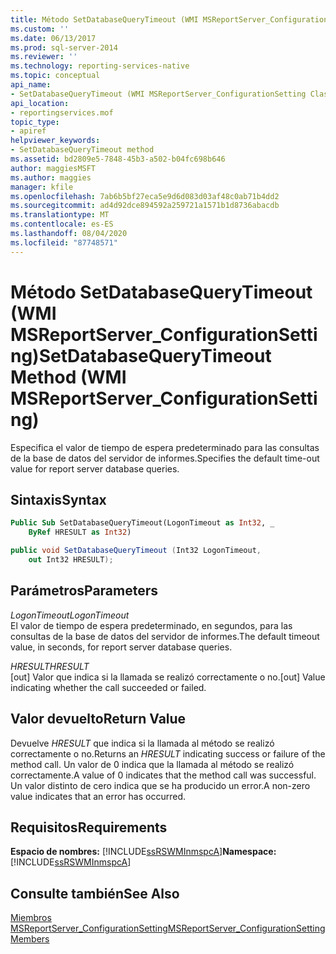 ```yaml
---
title: Método SetDatabaseQueryTimeout (WMI MSReportServer_ConfigurationSetting) | Microsoft Docs
ms.custom: ''
ms.date: 06/13/2017
ms.prod: sql-server-2014
ms.reviewer: ''
ms.technology: reporting-services-native
ms.topic: conceptual
api_name:
- SetDatabaseQueryTimeout (WMI MSReportServer_ConfigurationSetting Class)
api_location:
- reportingservices.mof
topic_type:
- apiref
helpviewer_keywords:
- SetDatabaseQueryTimeout method
ms.assetid: bd2809e5-7848-45b3-a502-b04fc698b646
author: maggiesMSFT
ms.author: maggies
manager: kfile
ms.openlocfilehash: 7ab6b5bf27eca5e9d6d083d03af48c0ab71b4dd2
ms.sourcegitcommit: ad4d92dce894592a259721a1571b1d8736abacdb
ms.translationtype: MT
ms.contentlocale: es-ES
ms.lasthandoff: 08/04/2020
ms.locfileid: "87748571"
---
```

# <a name="setdatabasequerytimeout-method-wmi-msreportserver_configurationsetting"></a><span data-ttu-id="1e567-102">Método SetDatabaseQueryTimeout (WMI MSReportServer_ConfigurationSetting)</span><span class="sxs-lookup"><span data-stu-id="1e567-102">SetDatabaseQueryTimeout Method (WMI MSReportServer_ConfigurationSetting)</span></span>
  <span data-ttu-id="1e567-103">Especifica el valor de tiempo de espera predeterminado para las consultas de la base de datos del servidor de informes.</span><span class="sxs-lookup"><span data-stu-id="1e567-103">Specifies the default time-out value for report server database queries.</span></span>  
  
## <a name="syntax"></a><span data-ttu-id="1e567-104">Sintaxis</span><span class="sxs-lookup"><span data-stu-id="1e567-104">Syntax</span></span>  
  
```vb  
Public Sub SetDatabaseQueryTimeout(LogonTimeout as Int32, _  
    ByRef HRESULT as Int32)  
```  
  
```csharp  
public void SetDatabaseQueryTimeout (Int32 LogonTimeout,   
    out Int32 HRESULT);  
```  
  
## <a name="parameters"></a><span data-ttu-id="1e567-105">Parámetros</span><span class="sxs-lookup"><span data-stu-id="1e567-105">Parameters</span></span>  
 <span data-ttu-id="1e567-106">*LogonTimeout*</span><span class="sxs-lookup"><span data-stu-id="1e567-106">*LogonTimeout*</span></span>  
 <span data-ttu-id="1e567-107">El valor de tiempo de espera predeterminado, en segundos, para las consultas de la base de datos del servidor de informes.</span><span class="sxs-lookup"><span data-stu-id="1e567-107">The default timeout value, in seconds, for report server database queries.</span></span>  
  
 <span data-ttu-id="1e567-108">*HRESULT*</span><span class="sxs-lookup"><span data-stu-id="1e567-108">*HRESULT*</span></span>  
 <span data-ttu-id="1e567-109">[out] Valor que indica si la llamada se realizó correctamente o no.</span><span class="sxs-lookup"><span data-stu-id="1e567-109">[out] Value indicating whether the call succeeded or failed.</span></span>  
  
## <a name="return-value"></a><span data-ttu-id="1e567-110">Valor devuelto</span><span class="sxs-lookup"><span data-stu-id="1e567-110">Return Value</span></span>  
 <span data-ttu-id="1e567-111">Devuelve *HRESULT* que indica si la llamada al método se realizó correctamente o no.</span><span class="sxs-lookup"><span data-stu-id="1e567-111">Returns an *HRESULT* indicating success or failure of the method call.</span></span> <span data-ttu-id="1e567-112">Un valor de 0 indica que la llamada al método se realizó correctamente.</span><span class="sxs-lookup"><span data-stu-id="1e567-112">A value of 0 indicates that the method call was successful.</span></span> <span data-ttu-id="1e567-113">Un valor distinto de cero indica que se ha producido un error.</span><span class="sxs-lookup"><span data-stu-id="1e567-113">A non-zero value indicates that an error has occurred.</span></span>  
  
## <a name="requirements"></a><span data-ttu-id="1e567-114">Requisitos</span><span class="sxs-lookup"><span data-stu-id="1e567-114">Requirements</span></span>  
 <span data-ttu-id="1e567-115">**Espacio de nombres:** [!INCLUDE[ssRSWMInmspcA](../../includes/ssrswminmspca-md.md)]</span><span class="sxs-lookup"><span data-stu-id="1e567-115">**Namespace:** [!INCLUDE[ssRSWMInmspcA](../../includes/ssrswminmspca-md.md)]</span></span>  
  
## <a name="see-also"></a><span data-ttu-id="1e567-116">Consulte también</span><span class="sxs-lookup"><span data-stu-id="1e567-116">See Also</span></span>  
 [<span data-ttu-id="1e567-117">Miembros MSReportServer_ConfigurationSetting</span><span class="sxs-lookup"><span data-stu-id="1e567-117">MSReportServer_ConfigurationSetting Members</span></span>](msreportserver-configurationsetting-members.md)  
  
  
